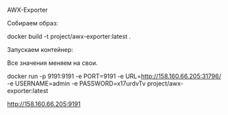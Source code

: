 AWX-Exporter 

Собираем образ:

docker build -t project/awx-exporter:latest .

Запускаем контейнер:

Все значения меняем на свои.

docker run -p 9191:9191 -e PORT=9191 -e URL=http://158.160.66.205:31796/ -e USERNAME=admin -e PASSWORD=x17urdvTv project/awx-exporter:latest

http://158.160.66.205:9191 